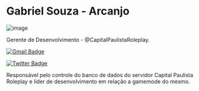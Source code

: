 # Gabriel Souza - Arcanjo
![image](https://user-images.githubusercontent.com/73763595/119979514-717b4800-bf91-11eb-8454-16ae88efe21f.png)


Gerente de Desenvolvimento - @CapitalPaulistaRoleplay.

[![Gmail Badge](https://img.shields.io/badge/contato.arcanjo@gmail.com-dbb284?style=flat-square&logo=Gmail&logoColor=white&link=mailto:diego.schell.f@gmail.com)](mailto:diego.schell.f@gmail.com)

[![Twitter Badge](https://img.shields.io/badge/-@arcanjo-dbb284?style=flat-square&labelColor=dbb284&logo=twitter&logoColor=white&link=)]() 

Responsável pelo controle do banco de dados do servidor Capital Paulista Roleplay e lider de desenvolvimento em relação a gamemode do mesmo.
